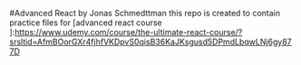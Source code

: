 #Advanced React by Jonas Schmedttman
this repo is created to contain practice files for [advanced react course ]:https://www.udemy.com/course/the-ultimate-react-course/?srsltid=AfmBOorGXr4fjhfVKDpvS0qisB36KaJKsgusd5DPmdLbqwLNj6gy877D
